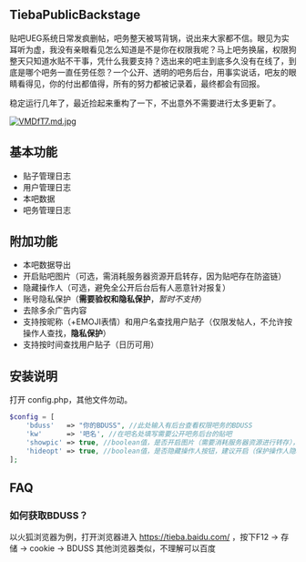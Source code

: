 ## TiebaPublicBackstage

贴吧UEG系统日常发疯删帖，吧务整天被骂背锅，说出来大家都不信。眼见为实耳听为虚，我没有亲眼看见怎么知道是不是你在权限我呢？马上吧务换届，权限狗整天只知道水贴不干事，凭什么我要支持？选出来的吧主到底多久没有在线了，到底是哪个吧务一直任劳任怨？一个公开、透明的吧务后台，用事实说话，吧友的眼睛看得见，你的付出都值得，所有的努力都被记录着，最终都会有回报。

稳定运行几年了，最近捡起来重构了一下，不出意外不需要进行太多更新了。


[![VMDfT7.md.jpg](https://t1.picb.cc/uploads/2019/02/13/VMDfT7.md.jpg)](https://www.picb.cc/image/VMDfT7)

## 基本功能

- 贴子管理日志
- 用户管理日志
- 本吧数据
- 吧务管理日志

## 附加功能
- 本吧数据导出
- 开启贴吧图片（可选，需消耗服务器资源开启转存，因为贴吧存在防盗链）
- 隐藏操作人（可选，避免全公开后台后有人恶意针对报复）
- 账号隐私保护（**需要验权和隐私保护**，*暂时不支持*）
- 去除多余广告内容
- 支持按昵称（+EMOJI表情）和用户名查找用户贴子（仅限发帖人，不允许按操作人查找，**隐私保护**）
- 支持按时间查找用户贴子（日历可用）
## 安装说明
打开 config.php，其他文件勿动。
```php
$config = [
    'bduss'   => "你的BDUSS", //此处输入有后台查看权限吧务的BDUSS
    'kw'      => '吧名', //在吧名处填写需要公开吧务后台的贴吧
    'showpic' => true, //boolean值，是否开启图片（需要消耗服务器资源进行转存），根据服务器情况，可关闭
    'hideopt' => true, //boolean值，是否隐藏操作人按钮，建议开启（保护操作人隐私）
];

```

## FAQ

### 如何获取BDUSS？
以火狐浏览器为例，打开浏览器进入 https://tieba.baidu.com/ ，按下F12  -> 存储 -> cookie -> BDUSS
其他浏览器类似，不理解可以百度

